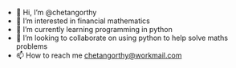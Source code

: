 - 👋 Hi, I’m @chetangorthy
- 👀 I’m interested in financial mathematics
- 🌱 I’m currently learning programming in python
- 💞️ I’m looking to collaborate on using python to help solve maths problems
- 📫 How to reach me chetangorthy@workmail.com

<!---
chetangorthy/chetangorthy is a ✨ special ✨ repository because its `README.md` (this file) appears on your GitHub profile.
You can click the Preview link to take a look at your changes.
--->
